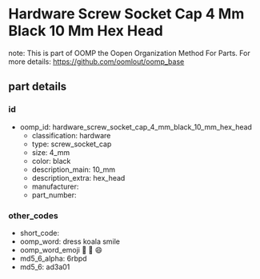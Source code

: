# Hardware Screw Socket Cap 4 Mm Black 10 Mm Hex Head  

note: This is part of OOMP the Oopen Organization Method For Parts. For more details: https://github.com/oomlout/oomp_base

##  part details





### id
* oomp_id: hardware_screw_socket_cap_4_mm_black_10_mm_hex_head
  * classification: hardware
  * type: screw_socket_cap
  * size: 4_mm
  * color: black
  * description_main: 10_mm
  * description_extra: hex_head
  * manufacturer: 
  * part_number: 

### other_codes
* short_code: 
* oomp_word: dress koala smile
* oomp_word_emoji :dress: :koala: :smile:
* md5_6_alpha: 6rbpd
* md5_6: ad3a01